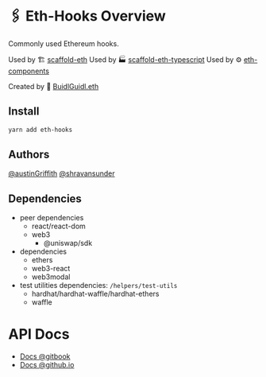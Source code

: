 # 🖇 Eth-Hooks Overview

Commonly used Ethereum hooks.

Used by 🏗 [scaffold-eth](https://github.com/scaffold-eth/scaffold-eth)
Used by 🏭 [scaffold-eth-typescript](https://github.com/scaffold-eth/scaffold-eth-typescript)
Used by ⚙ [eth-components](https://github.com/scaffold-eth/eth-components)

Created by 🏰 [BuidlGuidl.eth](https://BuidlGuidl.com)

## Install

```sh
yarn add eth-hooks
```

## Authors

[@austinGriffith](https://github.com/austintgriffith)
[@shravansunder](https://github.com/ShravanSunder)

## Dependencies

- peer dependencies
  - react/react-dom
  - web3
    - @uniswap/sdk
- dependencies
  - ethers
  - web3-react
  - web3modal
- test utilities dependencies: `/helpers/test-utils`
  - hardhat/hardhat-waffle/hardhat-ethers
  - waffle

# API Docs

- [Docs @gitbook](https://docs.scaffoldeth.io/scaffold-eth-libraries/v/eth-hooks-v3/)
- [Docs @github.io](https://scaffold-eth.github.io/eth-hooks/)

